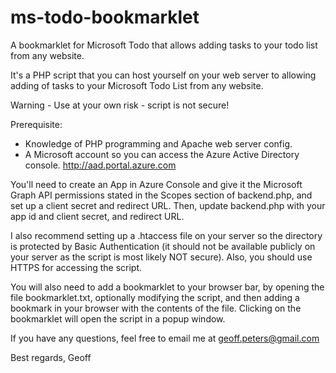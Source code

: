 # ms-todo-bookmarklet
A bookmarklet for Microsoft Todo that allows adding tasks to your todo list from any website.

It's a PHP script that you can host yourself on your web server to allowing adding of tasks
to your Microsoft Todo List from any website.

Warning - Use at your own risk - script is not secure!

Prerequisite:
- Knowledge of PHP programming and Apache web server config.
- A Microsoft account so you can access the Azure Active Directory console. http://aad.portal.azure.com

You'll need to create an App in Azure Console and give it the Microsoft Graph API permissions
stated in the Scopes section of backend.php, and set up a client secret and redirect URL.
Then, update backend.php with your app id and client secret,
and redirect URL.

I also recommend setting up a .htaccess file on your server so the directory is protected
by Basic Authentication (it should not be available publicly on your server as the script
is most likely NOT secure). Also, you should use HTTPS for accessing the script.

You will also need to add a bookmarklet to your browser bar, by opening the file
bookmarklet.txt, optionally modifying the script, and then adding a bookmark in your browser with
the contents of the file. Clicking on the bookmarklet will open the script in a popup window.

If you have any questions, feel free to email me at geoff.peters@gmail.com

Best regards,
Geoff
